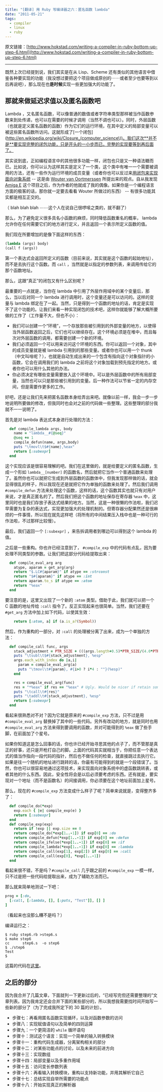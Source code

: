 ```yaml
---
title: "[翻译] 用 Ruby 写编译器之六：匿名函数 lambda"
date: "2011-05-21"
tags:
  - compiler
  - linux
  - ruby
---
```


原文链接：[http://www.hokstad.com/writing-a-compiler-in-ruby-bottom-up-step-6.html](http://www.hokstad.com/writing-a-compiler-in-ruby-bottom-up-step-6.html)

-----

既然上次已经提到说，我们其实是在从 Lisp、Scheme 还有类似的其他语言中借鉴各种要实现的功能（我没想过要把这个项目做成原创的⋯⋯或者至少也要等到以后再说吧），那么现在也**是时候**实现一些更加强大的功能了。

## 那就来做延迟求值以及匿名函数吧

Lambda ，又名匿名函数，可以像普通的数值或者字符串类型那样被当作函数参数来到处传递，也可以在需要的时候才调用（当然不调也可以）。同时，外层函数（也就是定义匿名函数的函数）作为它们的运行环境，在其中定义的局部变量可以被这些匿名函数所访问。这就形成了[一个闭包](http://en.wikipedia.org/wiki/Closure_(computer_science\))。我们这次**并不是**要实现完整的闭包功能，只是开头的一小步而已，完整的实现要等到再后面了。

<!--more-->

其实说到底，正如编程语言中的其他很多功能一样，闭包也只是又一种语法糖而已。比如说，你可以认为这样其实是定义了一个类，这个类中有唯一一个需要被调用的方法，还有一些作为运行环境的成员变量（或者你也可以反过来[用闭包来实现面向对象系统](http://strlen.com/bla/index.html) -- 这是由 [Wouter van Oortmerssen](http://strlen.com/) 所提出来的观点。自从我发现 [Amiga E](http://strlen.com/e/index.html) 这个项目之后，作为作者的他就成了我的偶像。如果你是一个编程语言方面的极客的话，那你就一定要去看看 Wouter 所做过的东西） -- 有很多功能其实都是相互正交的。

（ blah blah blah ⋯⋯这个人在说自己很啰嗦之类的，就不翻了）

那么，为了避免定义很多具名小函数的麻烦，同时降低函数重名的概率， lambda 允许你在任何需要它们的地方进行定义，并且返回一个表示所定义函数的值。

我们现在所要增加的是像下面这样的东西：

``` cl
(lambda (args) body)
(call f (args))
```

第一个表达式会返回所定义的函数（目前来说，其实就是这个函数的起始地址），而不是去执行这个函数。而 `call` ，当然就是以指定的参数列表，来调用传给它的那个函数地址。

那么，这跟“真正”的闭包又有什么区别呢？

最重要的一点就是，当你在 lambda 中引用了外层作用域中的某个变量后，那么，当以后对同一个 lambda 进行调用时，这个变量还是可以访问的。这样的变量与 lambda 绑定在了一起。当然，只是得到一个函数的地址的话，肯定是实现不了这个功能的。让我们来看一种实现闭包的技术吧，这样你就能够了解大概所要做的工作了（工作量不大，但也不小）：

- 我们可以创建一个“环境”，一个存放那些被引用到的外部变量的地方，以使得当外层函数返回之后，它们也可以继续存在。这个环境必须是在堆中，而且每次对外层函数的调用，都需要创建一个新的环境。
- 我们必须返回一个可以用来访问这个环境的东西。你可以返回一个对象，其中的成员变量就是被 lambda 引用到的那些变量。或者你也可以用一个 thunk （中文叫啥呢？），也就是自动生成出来的一个包含有指向这个对象指针的小函数，它会在调用我们的 lambda 之前将这个对象加载到预先指定的地方。或者你也可以用什么其他的办法。
- 你必须决定有哪些变量需要放入这个环境中。可以是外层函数中的所有局部变量，当然也可以只是那些被引用到的变量。后一种作法可以节省一定的内存空间，但是需要作更多的工作。

好吧，还是让我们先来把匿名函数本身给弄出来吧。就像以前一样，我会一步一步地说明所要做的修改，但我同时也会对之前的代码做一些整理。这些整理的部分我就不一一说明了。

首先是对 lambda 表达式本身进行处理的方法：

``` ruby
  def compile_lambda args, body
    name = "lambda__#{@seq}"
    @seq += 1
    compile_defun(name, args,body)
    puts "\tmovl\t$#{name},%eax"
    return [:subexpr]
  end
```

这个实现应该是很容易理解的吧。我们在这里做的，就是给要定义的匿名函数，生成一个形如 `lambda__[number]` 的函数名，然后就把它当作一个普通函数来处理了。虽然你也可以就把它生成到外层函数的函数体中，但我发现那样做的话，就会显得很乱的样子，所以我现在还是就把它作为单独的函数来处理了。然后我们调用 `#compile_defun` 方法来处理这个函数，这样的话，这个函数其实也就只有对用户来说，才是真正匿名的了。然后我们把这个函数的地址保存在寄存器 `%eax` 中，这里同时也是我们存放子表达式结果的地方。当然，这是一种很懒的作法啦，我们迟早需要为复杂的表达式，实现更加强大的处理机制的。但寄存器分配果然还是很麻烦的一件事情，所以现在就先这样吧（将所有的中间结果压入栈中也是一种可行的作法啦，不过那样比较慢）。

最后，我们返回一个 `[:subexpr]` ，来告拆调用者到哪边可以得到这个 lambda 的值。

之后是一些重构。你也许已经注意到了， `#compile_exp` 中的代码有点乱，因为要处理不同类型的参数。让我们把这部分代码给提取出来：

``` ruby
  def compile_eval_arg arg
    atype, aparam = get_arg(arg)
    return "$.LC#{aparam}" if atype == :strconst
    return "$#{aparam}" if atype == :int
    return aparam.to_s if atype == :atom
    return "%eax"
  end
```

要注意的是，这里又出现了一个新的 `:atom` 类型。借助于此，我们就可以把一个 C 函数的地址传给 `:call` 指令了。反正实现起来也很简单。当然，我们还要在 `#get_arg` 方法中加上如下代码，以使其生效：

``` ruby
    return [:atom, a] if (a.is_a?(Symbol))
```

然后，作为重构的一部分，对 `:call` 的处理被分离了出来，成为一个单独的方法：

``` ruby
  def compile_call func, args
    stack_adjustment = PTR_SIZE + (((args.length+0.5)*PTR_SIZE/(4.0*PTR_SIZE)).round) * (4*PTR_SIZE)
    puts "\tsubl\t$#{stack_adjustment}, %esp"
    args.each_with_index do |a,i|
      param = compile_eval_arg(a)
      puts "\tmovl\t#{param}, #{i>0 ? i*4 : ""}(%esp)"
    end

    res = compile_eval_arg(func)
    res = "*%eax" if res == "%eax" # Ugly. Would be nicer if retain some knowledge of what res contains.
    puts "\tcall\t#{res}"
    puts "\taddl\t#{stack_adjustment}, %esp"
    return [:subexpr]
  end
```

看起来很熟悉对不对？因为它就是原来的 `#compile_exp` 方法，只不过是用 `#compile_eval_arg` 替换掉了其中的一些代码。另外有改动的地方，就是同时也用 `#compile_eval_arg` 方法来得到要调用的函数，并对可能得到的 `%eax` 做了些手脚，在前面加了个星号。

如果你知道这是怎么回事的话，你也许已经开始寻思其他的点子了，而不管那是真正的好事，还只是开枪打自己的脚。上面的代码其实就相当于，你把任意一个表达式的值当作指向一段代码的指针，然后也不做任何的检查，就直接跳过去执行它。如果是往一个随机的地址进行跳转的话，你最有可能得到的就是一个段错误了。当然，你也可以很容易地通过这项技术，来实现面向对象系统中的虚函数跳转表，或者其他的什么东西。因此，安全性将会是以后必须要考虑的东西。还有就是，要实现对一个地址（而不是函数名）的间接调用，你必须要在这个地址前面加上星号。

那么，现在的 `#compile_exp` 方法变成什么样子了呢？简单来说就是，变得整齐多了：

``` ruby
  def compile_do(*exp)
    exp.each { |e| compile_exp(e) }
    return [:subexpr]
  end
  def compile_exp(exp)
    return if !exp || exp.size == 0
    return compile_do(*exp[1..-1]) if exp[0] == :do
    return compile_defun(*exp[1..-1]) if exp[0] == :defun
    return compile_ifelse(*exp[1..-1]) if exp[0] == :if
    return compile_lambda(*exp[1..-1]) if exp[0] == :lambda
    return compile_call(exp[1], exp[2]) if exp[0] == :call
    return compile_call(exp[0], *exp[1..-1])
  end
```

看起来很不错，不是吗？`#compile_call` 几乎跟之前的 `#compile_exp` 一模一样，只不过是把一些代码给提取出来，成为了辅助方法而已。

那么就来简单地测试一下吧：

``` ruby
prog = [:do,
  [:call, [:lambda, [], [:puts, "Test"]], [] ]
]
```

（看起来也没那么糟不是吗？）

编译运行之：

``` plain
$ ruby step6.rb >step6.s
$ make step6
cc      step6.s  -o step6
$ ./step6
Test
$
```

这篇的代码在[这里](http://www.hokstad.com/static/compiler/step6.rb)。

## 之后的部分

因为我合并了几篇文章，下面就列一下更新过后的，“已经写完但还需要整理的”文章列表。因为我肯定还会合并下面的某些部分的，所以我想我需要找时间开始写一些新的部分了（为了完成我所定下的 30 篇的计划）。

- 步骤七：再看用匿名函数实现循环，以及对函数参数的访问
- 步骤八：实现赋值语句以及简单的四则运算
- 步骤九：一个更简洁的 `while` 循环语句
- 步骤十：测试这个语言：实现一个简单的输入转换模块
- 步骤十一：重构代码生成器，分离架构相关的部分
- 步骤十二：对某些功能点的讨论，以及未来的前进方向
- 步骤十三：实现数组
- 步骤十四：局部变量以及多重作用域
- 步骤十五：访问变长参数列表
- 步骤十六：再看输入转换模块，重构以支持新功能，并用其解析它自己
- 步骤十七：总结实现自举所需要的功能点
- 步骤十八：开始实现真正的解析器
